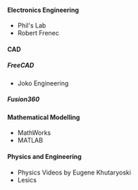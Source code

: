 #### Electronics Engineering
- Phil's Lab
- Robert Frenec
#### CAD
##### FreeCAD
- Joko Engineering
##### Fusion360
#### Mathematical Modelling
- MathWorks
- MATLAB
#### Physics and Engineering
- Physics Videos by Eugene Khutaryoski
- Lesics